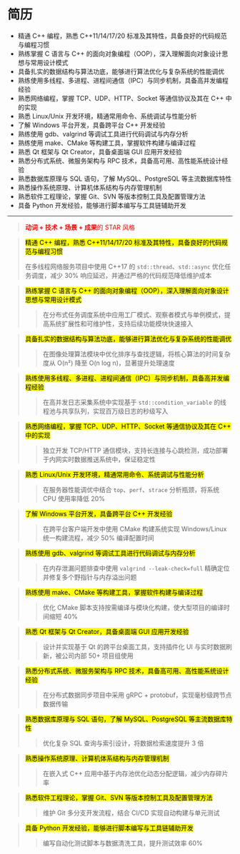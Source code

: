 # 简历

- 精通 C++ 编程，熟悉 C++11/14/17/20 标准及其特性，具备良好的代码规范与编程习惯
- 熟练掌握 C 语言与 C++ 的面向对象编程（OOP），深入理解面向对象设计思想与常用设计模式
- 具备扎实的数据结构与算法功底，能够进行算法优化与复杂系统的性能调优
- 熟练使用多线程、多进程、进程间通信（IPC）与同步机制，具备高并发编程经验
- 熟悉网络编程，掌握 TCP、UDP、HTTP、Socket 等通信协议及其在 C++ 中的实现
- 熟悉 Linux/Unix 开发环境，精通常用命令、系统调试与性能分析
- 了解 Windows 平台开发，具备跨平台 C++ 开发经验
- 熟练使用 gdb、valgrind 等调试工具进行代码调试与内存分析
- 熟练使用 make、CMake 等构建工具，掌握软件构建与编译过程
- 熟悉 Qt 框架与 Qt Creator，具备桌面端 GUI 应用开发经验
- 熟悉分布式系统、微服务架构与 RPC 技术，具备高可用、高性能系统设计经验
- 熟悉数据库原理与 SQL 语句，了解 MySQL、PostgreSQL 等主流数据库特性
- 熟悉操作系统原理、计算机体系结构与内存管理机制
- 熟悉软件工程理论，掌握 Git、SVN 等版本控制工具及配置管理方法
- 具备 Python 开发经验，能够进行脚本编写与工具链辅助开发



---

> <font color=red>**动词 + 技术 + 场景 + 成果**的 STAR 风格</font>

> <mark>精通 C++ 编程，熟悉 C++11/14/17/20 标准及其特性，具备良好的代码规范与编程习惯</mark>
>
> 在多线程网络服务项目中使用 C++17 的 `std::thread`、`std::async` 优化任务调度，减少 30% 响应延迟，并通过严格的代码规范降低维护成本

> <mark>熟练掌握 C 语言与 C++ 的面向对象编程（OOP），深入理解面向对象设计思想与常用设计模式</mark>
>
> > 在分布式任务调度系统中应用工厂模式、观察者模式与单例模式，提高系统扩展性和可维护性，支持后续功能模块快速接入

> <mark>具备扎实的数据结构与算法功底，能够进行算法优化与复杂系统的性能调优</mark>
>
> > 在图像处理算法模块中优化排序与查找逻辑，将核心算法的时间复杂度从 O(n²) 降至 O(n log n)，显著提升处理速度

> <mark>熟练使用多线程、多进程、进程间通信（IPC）与同步机制，具备高并发编程经验</mark>
>
> > 在高并发日志采集系统中实现基于 `std::condition_variable` 的线程池与共享队列，实现百万级日志的秒级写入

> <mark>熟悉网络编程，掌握 TCP、UDP、HTTP、Socket 等通信协议及其在 C++ 中的实现</mark>
>
> > 独立开发 TCP/HTTP 通信模块，支持长连接与心跳检测，成功部署于内网实时数据推送系统中，保证稳定性

> <mark>熟悉 Linux/Unix 开发环境，精通常用命令、系统调试与性能分析</mark>
>
> > 在服务器性能调优中结合 `top`、`perf`、`strace` 分析瓶颈，将系统 CPU 使用率降低 20%

> <mark>了解 Windows 平台开发，具备跨平台 C++ 开发经验</mark>
>
> > 在跨平台客户端开发中使用 CMake 构建系统实现 Windows/Linux 统一构建流程，减少 50% 编译配置时间

> <mark>熟练使用 gdb、valgrind 等调试工具进行代码调试与内存分析</mark>
>
> > 在内存泄漏问题排查中使用 `valgrind --leak-check=full` 精确定位并修复多个野指针与内存溢出问题

> <mark>熟练使用 make、CMake 等构建工具，掌握软件构建与编译过程</mark>
>
> > 优化 CMake 脚本支持按需编译与模块化构建，使大型项目的编译时间缩短 40%

> <mark>熟悉 Qt 框架与 Qt Creator，具备桌面端 GUI 应用开发经验</mark>
>
> > 设计并实现基于 Qt 的跨平台桌面工具，支持插件化 UI 与实时数据刷新，被公司内部 50+ 项目组使用

> <mark>熟悉分布式系统、微服务架构与 RPC 技术，具备高可用、高性能系统设计经验</mark>
>
> > 在分布式数据同步项目中采用 gRPC + protobuf，实现毫秒级跨节点数据传输

> <mark>熟悉数据库原理与 SQL 语句，了解 MySQL、PostgreSQL 等主流数据库特性</mark>
>
> > 优化复杂 SQL 查询与索引设计，将数据检索速度提升 3 倍

> <mark>熟悉操作系统原理、计算机体系结构与内存管理机制</mark>
>
> > 在嵌入式 C++ 应用中基于内存池优化动态分配逻辑，减少内存碎片率

> <mark>熟悉软件工程理论，掌握 Git、SVN 等版本控制工具及配置管理方法</mark>
>
> > 维护 Git 多分支开发流程，结合 CI/CD 实现自动构建与单元测试

> <mark>具备 Python 开发经验，能够进行脚本编写与工具链辅助开发</mark>
>
> > 编写自动化测试脚本与数据清洗工具，提升测试效率 60%



